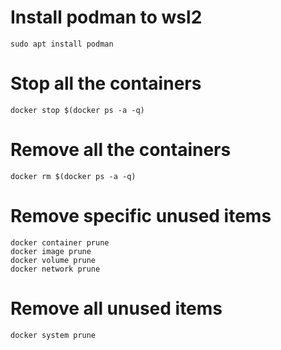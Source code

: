 # Install podman to wsl2

    sudo apt install podman


# Stop all the containers

    docker stop $(docker ps -a -q)

# Remove all the containers

    docker rm $(docker ps -a -q)

# Remove specific unused items

    docker container prune
    docker image prune
    docker volume prune
    docker network prune

# Remove all unused items

    docker system prune

